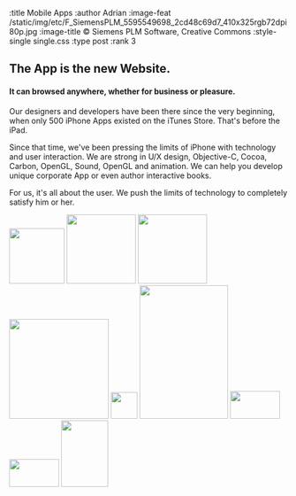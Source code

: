 :title Mobile Apps
:author Adrian
:image-feat /static/img/etc/F_SiemensPLM_5595549698_2cd48c69d7_410x325rgb72dpi80p.jpg
:image-title &#169; Siemens PLM Software, Creative Commons
:style-single single.css
:type post
:rank 3


<h2>The App is the new Website.</h2>
<h4>It can browsed anywhere, whether for business or pleasure.</h4>

<p>Our designers and developers have been there since the very beginning, when only 500 iPhone Apps existed on the iTunes Store. That's before the iPad.</p>

<p>Since that time, we've been pressing the limits of iPhone with technology and user interaction. We are strong in U/X design, Objective-C, Cocoa, Carbon, OpenGL, Sound, OpenGL and animation. We can help you develop unique corporate App or even author interactive books.</p>

<p>For us, it's all about the user. We push the limits of technology to completely satisfy him or her.</p>

<p>
<img src="/static/img/logos/etc/apple_logo-420x600rgb72dpi.png" width="100" />
<img src="/static/img/logos/etc/android_logo_500x500rgb72dpi.png" width="125" height="125" />
<img src="/static/img/logos/etc/apple_ibooks_351x446rgb72dpi.jpg" width="125" />
<img src="/static/img/logos/etc/xcode_icon_512x512rgb72dpi.png" width="180" height="180" />
<img src="/static/img/logos/google/google-mobile-app48x48rgb72dpi.png" width="48" height="48"/>
<img src="/static/img/logos/etc/SocialMediaOniPhone-320x480rgb72dpi.png" width="160" height="241"/>
<img src="/static/img/logos/etc/HUD_LeftTurtleBW_iPad-360x200rgb72dpi.png" width="90" height="50"/>
<img src="/static/img/logos/etc/HUD_RightRabbitBW_iPad-360x200rgb72dpi.png" width="90" height="50"/>
<img src="/static/img/logos/etc/Filterfish-Launch-iPad-Disc-Portrait-384x502rgb72dpi.png" width="85" height="120"/>


